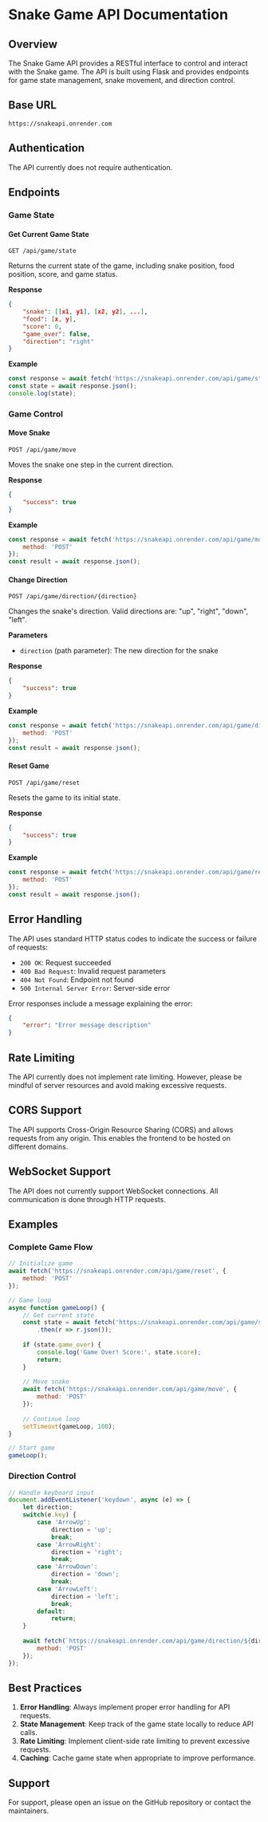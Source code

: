 # Snake Game API Documentation

## Overview

The Snake Game API provides a RESTful interface to control and interact with the Snake game. The API is built using Flask and provides endpoints for game state management, snake movement, and direction control.

## Base URL

```
https://snakeapi.onrender.com
```

## Authentication

The API currently does not require authentication.

## Endpoints

### Game State

#### Get Current Game State

```http
GET /api/game/state
```

Returns the current state of the game, including snake position, food position, score, and game status.

**Response**

```json
{
    "snake": [[x1, y1], [x2, y2], ...],
    "food": [x, y],
    "score": 0,
    "game_over": false,
    "direction": "right"
}
```

**Example**

```javascript
const response = await fetch('https://snakeapi.onrender.com/api/game/state');
const state = await response.json();
console.log(state);
```

### Game Control

#### Move Snake

```http
POST /api/game/move
```

Moves the snake one step in the current direction.

**Response**

```json
{
    "success": true
}
```

**Example**

```javascript
const response = await fetch('https://snakeapi.onrender.com/api/game/move', {
    method: 'POST'
});
const result = await response.json();
```

#### Change Direction

```http
POST /api/game/direction/{direction}
```

Changes the snake's direction. Valid directions are: "up", "right", "down", "left".

**Parameters**

- `direction` (path parameter): The new direction for the snake

**Response**

```json
{
    "success": true
}
```

**Example**

```javascript
const response = await fetch('https://snakeapi.onrender.com/api/game/direction/up', {
    method: 'POST'
});
const result = await response.json();
```

#### Reset Game

```http
POST /api/game/reset
```

Resets the game to its initial state.

**Response**

```json
{
    "success": true
}
```

**Example**

```javascript
const response = await fetch('https://snakeapi.onrender.com/api/game/reset', {
    method: 'POST'
});
const result = await response.json();
```

## Error Handling

The API uses standard HTTP status codes to indicate the success or failure of requests:

- `200 OK`: Request succeeded
- `400 Bad Request`: Invalid request parameters
- `404 Not Found`: Endpoint not found
- `500 Internal Server Error`: Server-side error

Error responses include a message explaining the error:

```json
{
    "error": "Error message description"
}
```

## Rate Limiting

The API currently does not implement rate limiting. However, please be mindful of server resources and avoid making excessive requests.

## CORS Support

The API supports Cross-Origin Resource Sharing (CORS) and allows requests from any origin. This enables the frontend to be hosted on different domains.

## WebSocket Support

The API does not currently support WebSocket connections. All communication is done through HTTP requests.

## Examples

### Complete Game Flow

```javascript
// Initialize game
await fetch('https://snakeapi.onrender.com/api/game/reset', {
    method: 'POST'
});

// Game loop
async function gameLoop() {
    // Get current state
    const state = await fetch('https://snakeapi.onrender.com/api/game/state')
        .then(r => r.json());
    
    if (state.game_over) {
        console.log('Game Over! Score:', state.score);
        return;
    }
    
    // Move snake
    await fetch('https://snakeapi.onrender.com/api/game/move', {
        method: 'POST'
    });
    
    // Continue loop
    setTimeout(gameLoop, 100);
}

// Start game
gameLoop();
```

### Direction Control

```javascript
// Handle keyboard input
document.addEventListener('keydown', async (e) => {
    let direction;
    switch(e.key) {
        case 'ArrowUp':
            direction = 'up';
            break;
        case 'ArrowRight':
            direction = 'right';
            break;
        case 'ArrowDown':
            direction = 'down';
            break;
        case 'ArrowLeft':
            direction = 'left';
            break;
        default:
            return;
    }
    
    await fetch(`https://snakeapi.onrender.com/api/game/direction/${direction}`, {
        method: 'POST'
    });
});
```

## Best Practices

1. **Error Handling**: Always implement proper error handling for API requests.
2. **State Management**: Keep track of the game state locally to reduce API calls.
3. **Rate Limiting**: Implement client-side rate limiting to prevent excessive requests.
4. **Caching**: Cache game state when appropriate to improve performance.

## Support

For support, please open an issue on the GitHub repository or contact the maintainers. 